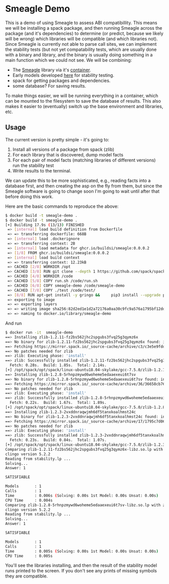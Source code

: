 # Smeagle Demo

This is a demo of using Smeagle to assess ABI compatibillity. This means 
we will be installing a spack package, and then running Smeagle across the 
package (and it's dependencies) to determine (or predict, because we likely will be wrong) 
which libraries will be compatible (and which libraries not). Since Smeagle is currently
not able to parse call sites, we can implement the stability tests (but not yet compatability
tests, which are usually done with a binary and library, and the binary is usually
doing something in a main function which we could not see. We will be combining:

 - The [Smeagle](https://github.com/buildsi/Smeagle) library via it's [container](https://github.com/buildsi/build-abi-containers/pkgs/container/smeagle).
 - Early models developed [here](https://github.com/buildsi/build-abi-tests/tree/main/smeagle/stability-tests) for stability testing.
 - spack for getting packages and dependencies.
 - some database? For saving results.
 
To make things easier, we will be running everything in a container, which can
be mounted to the filesystem to save the database of results. This also makes it
easier to (eventually) switch up the base environment and libraries, etc.
 
## Usage

The current version is pretty simple - it's going to:

1. Install all versions of a package from spack (zlib)
2. For each library that is discovered, dump model facts
3. For each pair of model facts (matching libraries of different versions) run the stability test
4. Write results to the terminal.

We can update this to be more sophisticated, e.g., reading facts into a database first,
and then creating the asp on the fly from them, but since the Smeagle software is going
to change soon I'm going to wait until after that before doing this work.

Here are the basic commands to reproduce the above:

```bash
$ docker build -t smeagle-demo .
$ docker build -t smeagle-demo .
[+] Building 17.9s (13/13) FINISHED                                                                                                                    
 => [internal] load build definition from Dockerfile                                                                                              0.0s
 => => transferring dockerfile: 668B                                                                                                              0.0s
 => [internal] load .dockerignore                                                                                                                 0.0s
 => => transferring context: 2B                                                                                                                   0.0s
 => [internal] load metadata for ghcr.io/buildsi/smeagle:0.0.0.2                                                                                  0.0s
 => [1/8] FROM ghcr.io/buildsi/smeagle:0.0.0.2                                                                                                    0.0s
 => [internal] load build context                                                                                                                 0.0s
 => => transferring context: 12.23kB                                                                                                              0.0s
 => CACHED [2/8] WORKDIR /opt                                                                                                                     0.0s
 => CACHED [3/8] RUN git clone --depth 1 https://github.com/spack/spack                                                                           0.0s
 => CACHED [4/8] WORKDIR /code                                                                                                                    0.0s
 => CACHED [5/8] COPY run.sh /code/run.sh                                                                                                         0.0s
 => CACHED [6/8] COPY smeagle-demo /code/smeagle-demo                                                                                             0.0s
 => CACHED [7/8] COPY ./test /code/test/                                                                                                          0.0s
 => [8/8] RUN apt-get install -y gringo &&     pip3 install --upgrade pip &&     pip3 install IPython clingo && wget https://raw.githubusercont  17.3s
 => exporting to image                                                                                                                            0.5s 
 => => exporting layers                                                                                                                           0.5s 
 => => writing image sha256:82d2ed1e1d2a72176a0aa30c9fc9a576a1795bf12dd8a75e39ed0b4217138ea8                                                      0.0s 
 => => naming to docker.io/library/smeagle-demo                                          
```

And run

```bash
$ docker run -it  smeagle-demo 
==> Installing zlib-1.2.11-fz2bs562jhc2spgubs3fvq25g3qymz6x
==> No binary for zlib-1.2.11-fz2bs562jhc2spgubs3fvq25g3qymz6x found: installing from source
==> Fetching https://mirror.spack.io/_source-cache/archive/c3/c3e5e9fdd5004dcb542feda5ee4f0ff0744628baf8ed2dd5d66f8ca1197cb1a1.tar.gz
==> No patches needed for zlib
==> zlib: Executing phase: 'install'
==> zlib: Successfully installed zlib-1.2.11-fz2bs562jhc2spgubs3fvq25g3qymz6x
  Fetch: 0.28s.  Build: 1.85s.  Total: 2.14s.
[+] /opt/spack/opt/spack/linux-ubuntu18.04-skylake/gcc-7.5.0/zlib-1.2.11-fz2bs562jhc2spgubs3fvq25g3qymz6x
==> Installing zlib-1.2.8-5rhnpzmywd6woheme5edaaexeui6t7sv
==> No binary for zlib-1.2.8-5rhnpzmywd6woheme5edaaexeui6t7sv found: installing from source
==> Fetching https://mirror.spack.io/_source-cache/archive/36/36658cb768a54c1d4dec43c3116c27ed893e88b02ecfcb44f2166f9c0b7f2a0d.tar.gz
==> No patches needed for zlib
==> zlib: Executing phase: 'install'
==> zlib: Successfully installed zlib-1.2.8-5rhnpzmywd6woheme5edaaexeui6t7sv
  Fetch: 0.22s.  Build: 1.67s.  Total: 1.89s.
[+] /opt/spack/opt/spack/linux-ubuntu18.04-skylake/gcc-7.5.0/zlib-1.2.8-5rhnpzmywd6woheme5edaaexeui6t7sv
==> Installing zlib-1.2.3-2vxddnraqwjmh6df5tanxkoalhmst24c
==> No binary for zlib-1.2.3-2vxddnraqwjmh6df5tanxkoalhmst24c found: installing from source
==> Fetching https://mirror.spack.io/_source-cache/archive/17/1795c7d067a43174113fdf03447532f373e1c6c57c08d61d9e4e9be5e244b05e.tar.gz
==> No patches needed for zlib
==> zlib: Executing phase: 'install'
==> zlib: Successfully installed zlib-1.2.3-2vxddnraqwjmh6df5tanxkoalhmst24c
  Fetch: 0.23s.  Build: 0.84s.  Total: 1.07s.
[+] /opt/spack/opt/spack/linux-ubuntu18.04-skylake/gcc-7.5.0/zlib-1.2.3-2vxddnraqwjmh6df5tanxkoalhmst24c
Comparing zlib-1.2.11-fz2bs562jhc2spgubs3fvq25g3qymz6x-libz.so.lp with zlib-1.2.8-5rhnpzmywd6woheme5edaaexeui6t7sv-libz.so.lp
clingo version 5.2.2
Reading from stability.lp ...
Solving...
Answer: 1

SATISFIABLE

Models       : 1
Calls        : 1
Time         : 0.006s (Solving: 0.00s 1st Model: 0.00s Unsat: 0.00s)
CPU Time     : 0.004s
Comparing zlib-1.2.8-5rhnpzmywd6woheme5edaaexeui6t7sv-libz.so.lp with zlib-1.2.11-fz2bs562jhc2spgubs3fvq25g3qymz6x-libz.so.lp
clingo version 5.2.2
Reading from stability.lp ...
Solving...
Answer: 1

SATISFIABLE

Models       : 1
Calls        : 1
Time         : 0.005s (Solving: 0.00s 1st Model: 0.00s Unsat: 0.00s)
CPU Time     : 0.005s
```

You'll see the libraries installing, and then the result of the stability model runs
printed to the screen. If you don't see any prints of missing symbols they are compatible.

